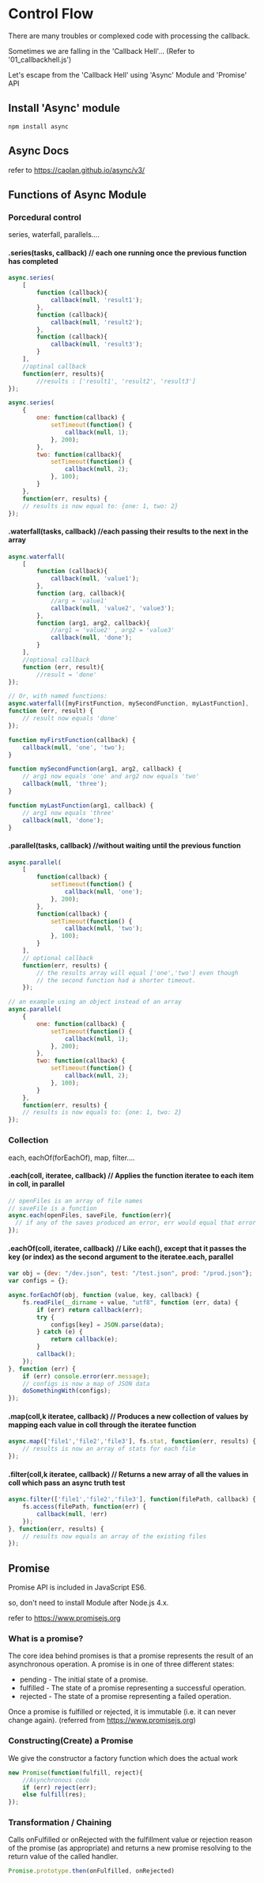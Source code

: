 # Control Flow

There are many troubles or complexed code with processing the callback. 

Sometimes we are falling in the 'Callback Hell'...
(Refer to '01_callbackhell.js')

Let's escape from the 'Callback Hell' using  'Async' Module and 'Promise' API

## Install 'Async' module
```
npm install async
```

## Async Docs
refer to https://caolan.github.io/async/v3/

## Functions of Async Module

### Porcedural control
series, waterfall, parallels....

#### .series(tasks, callback) // each one running once the previous function has completed
```javascript
async.series(
    [
        function (callback){
            callback(null, 'result1');
        }, 
        function (callback){
            callback(null, 'result2');
        }, 
        function (callback){
            callback(null, 'result3');
        }
    ],
    //optinal callback
    function(err, results){
        //results : ['result1', 'result2', 'result3']
});

async.series(
    {
        one: function(callback) {
            setTimeout(function() {
                callback(null, 1);
            }, 200);
        },
        two: function(callback){
            setTimeout(function() {
                callback(null, 2);
            }, 100);
        }
    },
    function(err, results) {
    // results is now equal to: {one: 1, two: 2}
});        

```
#### .waterfall(tasks, callback) //each passing their results to the next in the array
```javascript
async.waterfall(
    [
        function (callback){
            callback(null, 'value1');
        }, 
        function (arg, callback){
            //arg = 'value1'
            callback(null, 'value2', 'value3');
        }, 
        function (arg1, arg2, callback){
            //arg1 = 'value2' , arg2 = 'value3'
            callback(null, 'done');
        }
    ], 
    //optional callback
    function (err, result){
        //result = 'done'
});

// Or, with named functions:
async.waterfall([myFirstFunction, mySecondFunction, myLastFunction],
function (err, result) {
    // result now equals 'done'
});

function myFirstFunction(callback) {
    callback(null, 'one', 'two');
}

function mySecondFunction(arg1, arg2, callback) {
    // arg1 now equals 'one' and arg2 now equals 'two'
    callback(null, 'three');
}

function myLastFunction(arg1, callback) {
    // arg1 now equals 'three'
    callback(null, 'done');
}
```
#### .parallel(tasks, callback) //without waiting until the previous function
```javascript
async.parallel(
    [
        function(callback) {
            setTimeout(function() {
                callback(null, 'one');
            }, 200);
        },
        function(callback) {
            setTimeout(function() {
                callback(null, 'two');
            }, 100);
        }
    ],
    // optional callback
    function(err, results) {
        // the results array will equal ['one','two'] even though
        // the second function had a shorter timeout.
    });

// an example using an object instead of an array
async.parallel(
    {
        one: function(callback) {
            setTimeout(function() {
                callback(null, 1);
            }, 200);
        },
        two: function(callback) {
            setTimeout(function() {
                callback(null, 2);
            }, 100);
        }
    }, 
    function(err, results) {
    // results is now equals to: {one: 1, two: 2}
});
```
### Collection
each, eachOf(forEachOf), map, filter....

#### .each(coll, iteratee, callback) // Applies the function iteratee to each item in coll, in parallel
```javascript
// openFiles is an array of file names
// saveFile is a function
async.each(openFiles, saveFile, function(err){
  // if any of the saves produced an error, err would equal that error
});
```
#### .eachOf(coll, iteratee, callback) // Like each(), except that it passes the key (or index) as the second argument to the iteratee.each,  parallel
```javascript
var obj = {dev: "/dev.json", test: "/test.json", prod: "/prod.json"};
var configs = {};

async.forEachOf(obj, function (value, key, callback) {
    fs.readFile(__dirname + value, "utf8", function (err, data) {
        if (err) return callback(err);
        try {
            configs[key] = JSON.parse(data);
        } catch (e) {
            return callback(e);
        }
        callback();
    });
}, function (err) {
    if (err) console.error(err.message);
    // configs is now a map of JSON data
    doSomethingWith(configs);
});
```
#### .map(coll,k iteratee, callback) // Produces a new collection of values by mapping each value in coll through the iteratee function
```javascript
async.map(['file1','file2','file3'], fs.stat, function(err, results) {
    // results is now an array of stats for each file
});
```
#### .filter(coll,k iteratee, callback) // Returns a new array of all the values in coll which pass an async truth test
```javascript
async.filter(['file1','file2','file3'], function(filePath, callback) {
    fs.access(filePath, function(err) {
        callback(null, !err)
    });
}, function(err, results) {
    // results now equals an array of the existing files
});
```
## Promise
Promise API is included in JavaScript ES6.

so, don't need to install Module after Node.js 4.x.

refer to https://www.promisejs.org

### What is a promise?
The core idea behind promises is that a promise represents the result of an asynchronous operation. A promise is in one of three different states:

* pending - The initial state of a promise.
* fulfilled - The state of a promise representing a successful operation.
* rejected - The state of a promise representing a failed operation.

Once a promise is fulfilled or rejected, it is immutable (i.e. it can never change again).
(referred from  https://www.promisejs.org)

### Constructing(Create) a Promise
We give the constructor a factory function which does the actual work
```javascript
new Promise(function(fulfill, reject){
    //Asynchronous code
    if (err) reject(err);
    else fulfill(res);
});
```
### Transformation / Chaining
Calls onFulfilled or onRejected with the fulfillment value or rejection reason of the promise (as appropriate) and returns a new promise resolving to the return value of the called handler.
```javascript
Promise.prototype.then(onFulfilled, onRejected)
```




